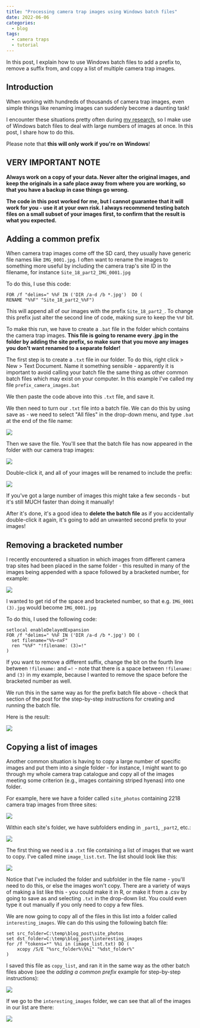 ```yaml
---
title: "Processing camera trap images using Windows batch files"
date: 2022-06-06
categories:
  - blog
tags:
  - camera traps
  - tutorial
---
```


In this post, I explain how to use Windows batch files to add a prefix to, remove a suffix from, and copy a list of multiple camera trap images.

## Introduction

When working with hundreds of thousands of camera trap images, even simple things like renaming images can suddenly become a daunting task!

I encounter these situations pretty often during [my research](https://www.zooniverse.org/projects/peter-dot-stewart/prickly-pear-project-kenya), so I make use of Windows batch files to deal with large numbers of images at once. In this post, I share how to do this.

Please note that **this will only work if you're on Windows**!

## VERY IMPORTANT NOTE

**Always work on a copy of your data. Never alter the original images, and keep the originals in a safe place away from where you are working, so that you have a backup in case things go wrong.**

**The code in this post worked for me, but I cannot guarantee that it will work for you - use it at your own risk. I always recommend testing batch files on a small subset of your images first, to confirm that the result is what you expected.**

## Adding a common prefix

When camera trap images come off the SD card, they usually have generic file names like `IMG_0001.jpg`. I often want to rename the images to something more useful by including the camera trap's site ID in the filename, for instance `Site_18_part2_IMG_0001.jpg`

To do this, I use this code:

```batch
FOR /f "delims=" %%F IN ('DIR /a-d /b *.jpg')  DO (
RENAME "%%F" "Site_18_part2_%%F")
```

This will append all of our images with the prefix `Site_18_part2_`. To change this prefix just alter the second line of code, making sure to keep the `%%F` bit.

To make this run, we have to create a `.bat` file in the folder which contains the camera trap images. **This file is going to rename every .jpg in the folder by adding the site prefix, so make sure that you move any images you don't want renamed to a separate folder!**

The first step is to create a `.txt` file in our folder. To do this, right click > New > Text Document. Name it something sensible - apparently it is important to avoid calling your batch file the same thing as other common batch files which may exist on your computer. In this example I've called my file `prefix_camera_images.bat`

We then paste the code above into this `.txt` file, and save it.

We then need to turn our `.txt` file into a batch file. We can do this by using save as - we need to select "All files" in the drop-down menu, and type `.bat` at the end of the file name:

![](/assets/images/post_images/useful_batch_files/save_as.jpg)

Then we save the file. You'll see that the batch file has now appeared in the folder with our camera trap images:

![](/assets/images/post_images/useful_batch_files/prefix_before.jpg)

Double-click it, and all of your images will be renamed to include the prefix:

![](/assets/images/post_images/useful_batch_files/prefix_after.jpg)

If you've got a large number of images this might take a few seconds - but it's still MUCH faster than doing it manually!

After it's done, it's a good idea to **delete the batch file** as if you accidentally double-click it again, it's going to add an unwanted second prefix to your images!

## Removing a bracketed number

I recently encountered a situation in which images from different camera trap sites had been placed in the same folder - this resulted in many of the images being appended with a space followed by a bracketed number, for example:

![](/assets/images/post_images/useful_batch_files/before.jpg)

I wanted to get rid of the space and bracketed number, so that e.g. `IMG_0001 (3).jpg` would become `IMG_0001.jpg`

To do this, I used the following code:

```batch
setlocal enableDelayedExpansion
FOR /f "delims=" %%F IN ('DIR /a-d /b *.jpg') DO (
  set filename="%%~nxF"
  ren "%%F" "!filename: (3)=!"
)
```

If you want to remove a different suffix, change the bit on the fourth line between `!filename:` and `=!` - note that there is a space between `!filename:` and `(3)` in my example, because I wanted to remove the space before the bracketed number as well.

We run this in the same way as for the prefix batch file above - check that section of the post for the step-by-step instructions for creating and running the batch file.

Here is the result:

![](/assets/images/post_images/useful_batch_files/after.jpg)

## Copying a list of images ##

Another common situation is having to copy a large number of specific images and put them into a single folder - for instance, I might want to go through my whole camera trap catalogue and copy all of the images meeting some criterion (e.g., images containing striped hyenas) into one folder.

For example, here we have a folder called `site_photos` containing 2218 camera trap images from three sites:

![](/assets/images/post_images/useful_batch_files/site_list.jpg)

Within each site's folder, we have subfolders ending in `_part1`, `_part2`, etc.:

![](/assets/images/post_images/useful_batch_files/subfolder_list.jpg)

The first thing we need is a `.txt` file containing a list of images that we want to copy. I've called mine `image_list.txt`. The list should look like this:

![](/assets/images/post_images/useful_batch_files/image_list.jpg)

Notice that I've included the folder and subfolder in the file name - you'll need to do this, or else the images won't copy. There are a variety of ways of making a list like this - you could make it in R, or make it from a .csv by going to save as and selecting `.txt` in the drop-down list. You could even type it out manually if you only need to copy a few files.

We are now going to copy all of the files in this list into a folder called `interesting_images`. We can do this using the following batch file:

```batch
set src_folder=C:\temp\blog_post\site_photos
set dst_folder=C:\temp\blog_post\interesting_images
for /f "tokens=*" %%i in (image_list.txt) DO (
    xcopy /S/E "%src_folder%\%%i" "%dst_folder%"
)
```

I saved this file as `copy_list`, and ran it in the same way as the other batch files above (see the *adding a common prefix* example for step-by-step instructions):

![](/assets/images/post_images/useful_batch_files/copy_list.jpg)

If we go to the `interesting_images` folder, we can see that all of the images in our list are there:

![](/assets/images/post_images/useful_batch_files/interesting_images.jpg)
